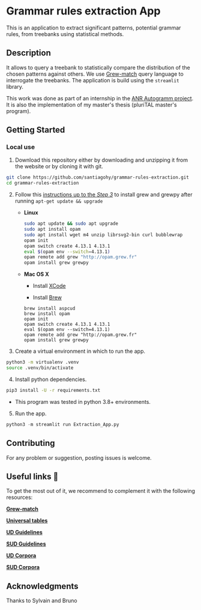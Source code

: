 # Grammar rules extraction App

This is an application to extract significant patterns, potential grammar rules, from treebanks using statistical methods.

## Description

It allows to query a treebank to statistically compare the distribution of the chosen patterns against others. 
We use [Grew-match](http://match.grew.fr/) query language to interrogate the treebanks. 
The application is build using the `streamlit` library. 


This work was done as part of an internship in the [ANR Autogramm project](https://autogramm.github.io/). It is also the implementation 
of my master's thesis (pluriTAL master's program).

## Getting Started

### Local use

1. Download this repository either by downloading and unzipping it from the website or by cloning it with git.

```bash
git clone https://github.com/santiagohy/grammar-rules-extraction.git
cd grammar-rules-extraction
```

2. Follow this [instructions up to the _Step 3_](https://grew.fr/usage/install/) to install grew and grewpy after running `apt-get update && upgrade`

    - **Linux**

      ```bash
      sudo apt update && sudo apt upgrade
      sudo apt install opam
      sudo apt install wget m4 unzip librsvg2-bin curl bubblewrap
      opam init
      opam switch create 4.13.1 4.13.1
      eval $(opam env --switch=4.13.1)
      opam remote add grew "http://opam.grew.fr"
      opam install grew grewpy
      ```

    - **Mac OS X**

      - Install [XCode](https://developer.apple.com/xcode/)

      - Install [Brew](https://brew.sh/)

      ```
      brew install aspcud
      brew install opam
      opam init
      opam switch create 4.13.1 4.13.1
      eval $(opam env --switch=4.13.1)
      opam remote add grew "http://opam.grew.fr"
      opam install grew grewpy
      ```

3. Create a virtual environment in which to run the app.

```bash
python3 -m virtualenv .venv
source .venv/bin/activate
```

4. Install python dependencies.

```bash
pip3 install -U -r requirements.txt
```
  - This program was tested in python 3.8+ environments.


5. Run the app.

```python
python3 -m streamlit run Extraction_App.py
```

## Contributing
For any problem or suggestion, posting issues is welcome.

## Useful links 🔗

To get the most out of it, we recommend to complement it with the following resources:

[**Grew-match**](http://match.grew.fr/)  

[**Universal tables**](http://tables.grew.fr/)

[**UD Guidelines**](https://universaldependencies.org/guidelines.html)

[**SUD Guidelines**](https://surfacesyntacticud.github.io/guidelines/u/)

[**UD Corpora**](https://universaldependencies.org/#download)

[**SUD Corpora**](https://surfacesyntacticud.github.io/data/)


## Acknowledgments

Thanks to Sylvain and Bruno
